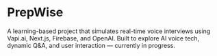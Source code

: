 # PrepWise
A learning-based project that simulates real-time voice interviews using Vapi.ai, Next.js, Firebase, and OpenAI. Built to explore AI voice tech, dynamic Q&amp;A, and user interaction — currently in progress.
